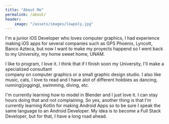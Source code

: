 ```yaml
---
title: "About Me"
permalink: /about/
header: 
	image: "/assets/images/lowpoly.jpg"
---
```


I'm a junior iOS Developer who loves computer graphics, I had experience making iOS apps for several companies
such as GPS Phoenix, Lyncott, Banco Azteca, but now I want to make my proyects happend so I went back to my 
University, my home sweet home, UNAM.

I like to program, I love it. I think that if I finish soon my University, I'll make a specialized consultant  
company on computer graphics or a small graphic design studio. I also like music, cats, I love to read and I 
have alot of different hobbies as dancing, running(jogging), swimming, diving, etc.

I'm currently learning how to model in Blender and I just love it. I can stay hours doing that and not complaining.
So yes, another thing is that I'm currently learning Kotlin for making Android Apps so to be sure I speak the same 
language to an Android Developer. My idea is to become a Full Stack Developer, but for that, I have a long road ahead.
